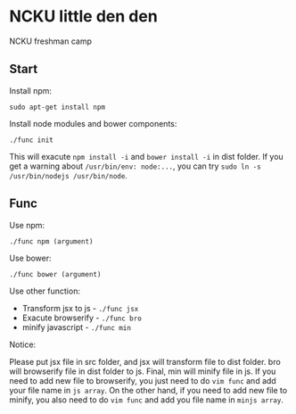 # NCKU little den den
NCKU freshman camp

## Start

Install npm:
```
sudo apt-get install npm
```

Install node modules and bower components:
```
./func init
```
This will exacute `npm install -i` and `bower install -i` in dist folder.
If you get a warning about `/usr/bin/env: node:...`, you can try `sudo ln -s /usr/bin/nodejs /usr/bin/node`.

## Func

Use npm:
```
./func npm (argument)
```

Use bower:
```
./func bower (argument)
```

Use other function:
- Transform jsx to js - `./func jsx`
- Exacute browserify - `./func bro`
- minify javascript - `./func min`

Notice:

Please put jsx file in src folder, and jsx will transform file to dist folder. bro will browserify file in dist folder to js.
Final, min will minify file in js. If you need to add new file to browserify, you just need to do `vim func` and add your file name in `js array`.
On the other hand, if you need to add new file to minify, you also need to do `vim func` and add you file name in `minjs array`.
